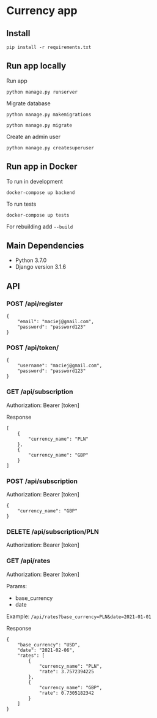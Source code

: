 # Currency app

## Install
```pip install -r requirements.txt```

## Run app locally
Run app
 
 ```python manage.py runserver```

Migrate database

```python manage.py makemigrations```

```python manage.py migrate```

Create an admin user
 
 ```python manage.py createsuperuser```

## Run app in Docker
To run in development 

```docker-compose up backend```

To run tests

```docker-compose up tests```

For rebuilding add ```--build```

## Main Dependencies
- Python 3.7.0
- Django version 3.1.6
 
## API

### POST /api/register
```
{
	"email": "maciej@gmail.com",
	"password": "password123"
}
```

### POST /api/token/
```
{
	"username": "maciej@gmail.com",
	"password": "password123"
}
```


### GET /api/subscription
Authorization: Bearer [token]

Response
```
[
    {
        "currency_name": "PLN"
    },
    {
        "currency_name": "GBP"
    }
]
```

### POST /api/subscription
Authorization: Bearer [token]

```
{
	"currency_name": "GBP"
}
```


### DELETE /api/subscription/PLN
Authorization: Bearer [token]

### GET /api/rates
Authorization: Bearer [token]

Params:
- base_currency
- date

Example: ```/api/rates?base_currency=PLN&date=2021-01-01```

Response
```
{
    "base_currency": "USD",
    "date": "2021-02-06",
    "rates": [
        {
            "currency_name": "PLN",
            "rate": 3.7572394225
        },
        {
            "currency_name": "GBP",
            "rate": 0.7305182342
        }
    ]
}
```